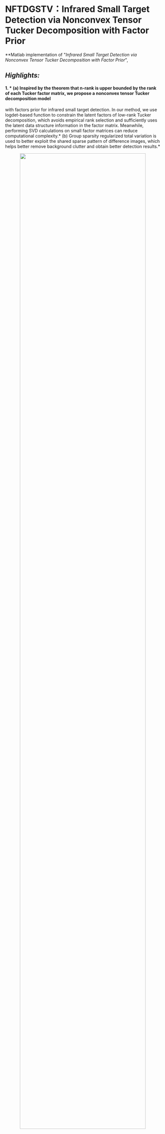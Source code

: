 # NFTDGSTV：Infrared Small Target Detection via Nonconvex Tensor Tucker Decomposition with Factor Prior
**Matlab implementation of "*Infrared Small Target Detection via Nonconvex Tensor Tucker Decomposition with Factor Prior*", 
## *Highlights:*
#### 1. * (a) Inspired by the theorem that n-rank is upper bounded by the rank of each Tucker factor matrix, we propose a nonconvex tensor Tucker decomposition model
with factors prior for infrared small target detection. In our method, we use logdet-based function to constrain the latent factors of low-rank Tucker decomposition, which avoids empirical rank selection and sufficiently uses the latent data structure information in the factor matrix. Meanwhile, performing SVD calculations on small factor matrices can reduce computational complexity.* (b) Group sparsity regularized total variation is used to better exploit the shared sparse pattern of difference images, which helps better remove background clutter and obtain better detection results.*
 <p align="center"> <img src="https://raw.github.com/LiuTing20a/NFTDGSTV/master/Figs/flow.png" width="90%"> </p>
 
 #### 2. *To demonstrate the advantages of the NFTDGSTV method, we compare it with other eiught methods on six different real infrared image scenes.*
 <p align="center"> <img src="https://raw.github.com/LiuTing20a/NFTDGSTV/master/Figs/ZST1.png" width="90%"> </p>
 <p align="center"> <img src="https://raw.github.com/LiuTing20a/NFTDGSTV/master/Figs/ZST2.png" width="90%"> </p>
 
## Get Started
Run Demo_NFTDGSTV.

## Details
For details such as parameter setting, please refer to [<a href="https://ieeexplore.ieee.org/document/10190750">pdf</a>].


## Citation

```
  @article{liu2023infrared,
  title={Infrared Small Target Detection via Nonconvex Tensor Tucker Decomposition with Factor Prior},
  author={Liu, Ting and Yang, Jungang and Li, Boyang and Wang, Yingqian and An, Wei},
  journal={IEEE Transactions on Geoscience and Remote Sensing},
  year={2023},
  publisher={IEEE}
}
  

```

## Contact
**Any question regarding this work can be addressed to [liuting@nudt.edu.cn](liuting@nudt.edu.cn).**

